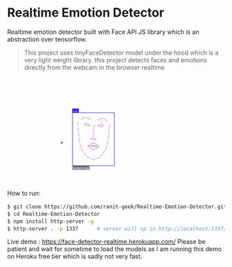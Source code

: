 # Realtime Emotion Detector


Realtime emotion detector built with Face API JS library which is an abstraction over tensorflow.


> This project uses tinyFaceDetector model under the hood which is a very light weight library. 
> this project detects faces and emotions directly from the webcam in the browser realtime

![](resources/example.gif)


How to run:

```sh
$ git clone https://github.com/ranit-geek/Realtime-Emotion-Detector.git
$ cd Realtime-Emotion-Detector
$ npm install http-server -g
$ http-server . -p 1337      # server will up in http://localhost:1337/
```

Live demo : https://face-detector-realtime.herokuapp.com/
Please be patient and wait for sometime to load the models as I am running this demo on Heroku free tier which is sadly not very fast.